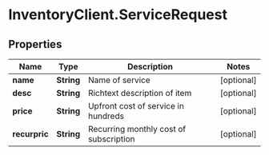 # InventoryClient.ServiceRequest

## Properties
Name | Type | Description | Notes
------------ | ------------- | ------------- | -------------
**name** | **String** | Name of service | [optional] 
**desc** | **String** | Richtext description of item | [optional] 
**price** | **String** | Upfront cost of service in hundreds | [optional] 
**recurpric** | **String** | Recurring monthly cost of subscription | [optional] 


